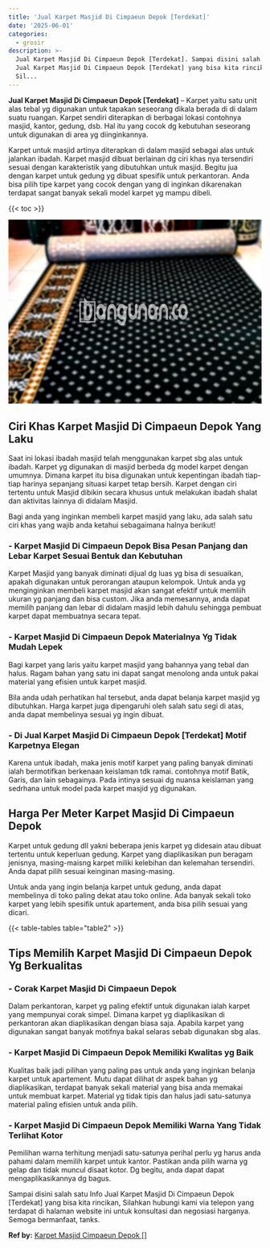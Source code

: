 ```yaml
---
title: 'Jual Karpet Masjid Di Cimpaeun Depok [Terdekat]'
date: '2025-06-01'
categories:
  - grosir
description: >-
  Jual Karpet Masjid Di Cimpaeun Depok [Terdekat]. Sampai disini salah satu Info
  Jual Karpet Masjid Di Cimpaeun Depok [Terdekat] yang bisa kita rincikan,
  Sil...
---
```


**Jual Karpet Masjid Di Cimpaeun Depok \[Terdekat\]** – Karpet yaitu satu unit alas tebal yg digunakan untuk tapakan seseorang dikala berada di di dalam suatu ruangan. Karpet sendiri diterapkan di berbagai lokasi contohnya masjid, kantor, gedung, dsb. Hal itu yang cocok dg kebutuhan seseorang untuk digunakan di area yg diinginkannya.

Karpet untuk masjid artinya diterapkan di dalam masjid sebagai alas untuk jalankan ibadah. Karpet masjid dibuat berlainan dg ciri khas nya tersendiri sesuai dengan karakteristik yang dibutuhkan untuk masjid. Begitu jua dengan karpet untuk gedung yg dibuat spesifik untuk perkantoran. Anda bisa pilih tipe karpet yang cocok dengan yang di inginkan dikarenakan terdapat sangat banyak sekali model karpet yg mampu dibeli.

{{< toc >}}

![Jual Karpet Masjid Di Cimpaeun Depok [Terdekat]](/images/grosir-karpet-murah-47.png)

## Ciri Khas Karpet Masjid Di Cimpaeun Depok Yang Laku

Saat ini lokasi ibadah masjid telah menggunakan karpet sbg alas untuk ibadah. Karpet yg digunakan di masjid berbeda dg model karpet dengan umumnya. Dimana karpet itu bisa digunakan untuk kepentingan ibadah tiap-tiap harinya sepanjang situasi karpet tetap bersih. Karpet dengan ciri tertentu untuk Masjid dibikin secara khusus untuk melakukan ibadah shalat dan aktivitas lainnya di didalam Masjid.

Bagi anda yang inginkan membeli karpet masjid yang laku, ada salah satu ciri khas yang wajib anda ketahui sebagaimana halnya berikut!

### \- Karpet Masjid Di Cimpaeun Depok Bisa Pesan Panjang dan Lebar Karpet Sesuai Bentuk dan Kebutuhan

Karpet Masjid yang banyak diminati dijual dg luas yg bisa di sesuaikan, apakah digunakan untuk perorangan ataupun kelompok. Untuk anda yg menginginkan membeli karpet masjid akan sangat efektif untuk memliih ukuran yg panjang dan bisa custom. Jika anda memesannya, anda dapat memilih panjang dan lebar di didalam masjid lebih dahulu sehingga pembuat karpet dapat membuatnya secara tepat.

### \- Karpet Masjid Di Cimpaeun Depok Materialnya Yg Tidak Mudah Lepek

Bagi karpet yang laris yaitu karpet masjid yang bahannya yang tebal dan halus. Ragam bahan yang satu ini dapat sangat menolong anda untuk pakai material yang efisien untuk karpet masjid.

Bila anda udah perhatikan hal tersebut, anda dapat belanja karpet masjid yg dibutuhkan. Harga karpet juga dipengaruhi oleh salah satu segi di atas, anda dapat membelinya sesuai yg ingin dibuat.

### \- Di Jual Karpet Masjid Di Cimpaeun Depok \[Terdekat\] Motif Karpetnya Elegan

Karena untuk ibadah, maka jenis motif karpet yang paling banyak diminati ialah bermotifkan berkenaan keislaman tdk ramai. contohnya motif Batik, Garis, dan lain sebagainya. Pada intinya sesuai dg nuansa keislaman yang sedrhana untuk model pada karpet masjid yg digunakan.

## Harga Per Meter Karpet Masjid Di Cimpaeun Depok

Karpet untuk gedung dll yakni beberapa jenis karpet yg didesain atau dibuat tertentu untuk keperluan gedung. Karpet yang diaplikasikan pun beragam jenisnya, masing-maisng karpet miliki kelebihan dan kelemahan tersendiri. Anda dapat pilih sesuai keinginan masing-masing.

Untuk anda yang ingin belanja karpet untuk gedung, anda dapat membelinya di toko paling dekat atau toko online. Ada banyak sekali toko karpet yang lebih spesifik untuk apartement, anda bisa pilih sesuai yang dicari.

{{< table-tables table="table2" >}}

## Tips Memilih Karpet Masjid Di Cimpaeun Depok Yg Berkualitas

### \- Corak Karpet Masjid Di Cimpaeun Depok

Dalam perkantoran, karpet yg paling efektif untuk digunakan ialah karpet yang mempunyai corak simpel. Dimana karpet yg diaplikasikan di perkantoran akan diaplikasikan dengan biasa saja. Apabila karpet yang digunakan sangat banyak motifnya bakal selaras sebab digunakan sbg alas.

### \- Karpet Masjid Di Cimpaeun Depok Memiliki Kwalitas yg Baik

Kualitas baik jadi pilihan yang paling pas untuk anda yang inginkan belanja karpet untuk apartement. Mutu dapat dilihat dr aspek bahan yg diaplikasikan, terdapat banyak sekali material yang bisa anda memakai untuk membuat karpet. Material yg tidak tipis dan halus jadi satu-satunya material paling efisien untuk anda pilih.

### \- Karpet Masjid Di Cimpaeun Depok Memiliki Warna Yang Tidak Terlihat Kotor

Pemilihan warna terhitung menjadi satu-satunya perihal perlu yg harus anda pahami dalam memilih karpet untuk kantor. Pastikan anda pilih warna yg gelap dan tidak muncul disaat kotor. Dg begitu, anda dapat dapat mengaplikasikannya dg bagus.

Sampai disini salah satu Info Jual Karpet Masjid Di Cimpaeun Depok \[Terdekat\] yang bisa kita rincikan, Silahkan hubungi kami via telepon yang terdapat di halaman website ini untuk konsultasi dan negosiasi harganya. Semoga bermanfaat, tanks.

**Ref by:**  [Karpet Masjid Cimpaeun Depok []](https://id.wikipedia.org/wiki/Karpet)
